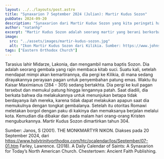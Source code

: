 ```yaml
---
layout: ../../layouts/post.astro
title: "Synaxarion 7 September 2024 (Julian): Martir Kudus Sozon"
pubDate: 2024-09-20
description: "Synaxarion dari Martir Kudux Sozon yang kita peringati hari ini."
author: "natanhp"
excerpt: "Martir Kudus Sozon adalah seorang martir yang berani berkorban untuk menegaskan Allah yang benar dan patut disembah."
image:
  src: "../assets/images/martir-kudus-sozon.jpg"
  alt: "Ikon Martir Kudus Sozon dari Kilikia. Sumber: https://www.johnsanidopoulos.com/2010/09/saint-sozon-martyr-of-cilicia-and.html"
tags: ["Eastern Orthodox Church"]
---
```

Tarasius lahir Midarze, Lakonia, dan mengambil nama baptis Sozon. Dia adalah seorang gembala yang rajin membaca kitab suci. Suatu kali, setelah mendapat mimpi akan kemartirannya, dia pergi ke Kilikia, di mana sedang dirayakannya perayaan pagan untuk penyembahan patung emas. Waktu itu Kaisar Maximianus (284 - 305) sedang bertakhta. Dia pergi ke kuil pagan tersebut dan memukul patung hingga lengannya patah. Saat diadili, dia berkata bahwa dia melakukannya untuk menunjukan betapa tidak berdayanya ilah mereka, karena tidak dapat melakukan apapun saat dia memukulnya dengan tongkat gembalanya. Setelah itu otoritas Romawi meletakan borgol dengan paku di kakinya dan memaksanya berjalan melalui kota. Kemudian dia dibakar dan pada malam hari orang-orang Kristen menguburkannya. Martir Kudus Sozon dimartirkan tahun 304.

Sumber:
Janos, S (2001). THE MONKMARTYR NIKON. Diakses pada 20 September 2024, dari https://www.holytrinityorthodox.com/htc/ocalendar/los/September/07-01.htm
Farley, Lawrence. (2018). A Daily Calendar of Saints: A Synaxarion for Today’s North American Church. Chestertown: Ancient Faith Publishing.
